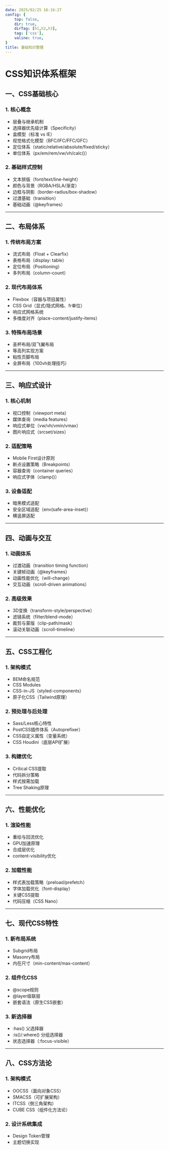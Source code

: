 ```yaml
---
date: 2025/02/25 16:16:27 
config: {
    top: false,
    dir: true,
    dirTag: [h1,h2,h3],
    tag: ['css'],
    valine: true,
}
title: 基础知识整理
---
```


# CSS知识体系框架

## 一、CSS基础核心
### 1. 核心概念
- 层叠与继承机制
- 选择器优先级计算（Specificity）
- 盒模型（标准 vs IE）
- 视觉格式化模型（BFC/IFC/FFC/GFC）
- 定位体系（static/relative/absolute/fixed/sticky）
- 单位体系（px/em/rem/vw/vh/calc()）

### 2. 基础样式控制
- 文本排版（font/text/line-height）
- 颜色与背景（RGBA/HSLA/渐变）
- 边框与阴影（border-radius/box-shadow）
- 过渡基础（transition）
- 基础动画（@keyframes）

---

## 二、布局体系
### 1. 传统布局方案
- 流式布局（Float + Clearfix）
- 表格布局（display: table）
- 定位布局（Positioning）
- 多列布局（column-count）

### 2. 现代布局体系
- Flexbox（容器与项目属性）
- CSS Grid（显式/隐式网格、fr单位）
- 响应式网格系统
- 多维度对齐（place-content/justify-items）

### 3. 特殊布局场景
- 圣杯布局/双飞翼布局
- 等高列实现方案
- 粘性页脚布局
- 全屏布局（100vh处理技巧）

---

## 三、响应式设计
### 1. 核心机制
- 视口控制（viewport meta）
- 媒体查询（media features）
- 响应式单位（vw/vh/vmin/vmax）
- 图片响应式（srcset/sizes）

### 2. 适配策略
- Mobile First设计原则
- 断点设置策略（Breakpoints）
- 容器查询（container queries）
- 响应式字体（clamp()）

### 3. 设备适配
- 暗黑模式适配
- 安全区域适配（env(safe-area-inset)）
- 横竖屏适配

---

## 四、动画与交互
### 1. 动画体系
- 过渡动画（transition timing function）
- 关键帧动画（@keyframes）
- 动画性能优化（will-change）
- 交互动画（scroll-driven animations）

### 2. 高级效果
- 3D变换（transform-style/perspective）
- 滤镜系统（filter/blend-mode）
- 裁剪与蒙版（clip-path/mask）
- 滚动关联动画（scroll-timeline）

---

## 五、CSS工程化
### 1. 架构模式
- BEM命名规范
- CSS Modules
- CSS-in-JS（styled-components）
- 原子化CSS（Tailwind原理）

### 2. 预处理与后处理
- Sass/Less核心特性
- PostCSS插件体系（Autoprefixer）
- CSS自定义属性（变量系统）
- CSS Houdini（底层API扩展）

### 3. 构建优化
- Critical CSS提取
- 代码拆分策略
- 样式按需加载
- Tree Shaking原理

---

## 六、性能优化
### 1. 渲染性能
- 重绘与回流优化
- GPU加速原理
- 合成层优化
- content-visibility优化

### 2. 加载性能
- 样式表加载策略（preload/prefetch）
- 字体加载优化（font-display）
- 关键CSS提取
- 代码压缩（CSS Nano）

---

## 七、现代CSS特性
### 1. 新布局系统
- Subgrid布局
- Masonry布局
- 内在尺寸（min-content/max-content）

### 2. 组件化CSS
- @scope规则
- @layer级联层
- 嵌套语法（原生CSS嵌套）

### 3. 新选择器
- :has() 父选择器
- :is()/:where() 分组选择器
- 状态选择器（:focus-visible）

---

## 八、CSS方法论
### 1. 架构模式
- OOCSS（面向对象CSS）
- SMACSS（可扩展架构）
- ITCSS（倒三角架构）
- CUBE CSS（组件化方法论）

### 2. 设计系统集成
- Design Token管理
- 主题切换实现